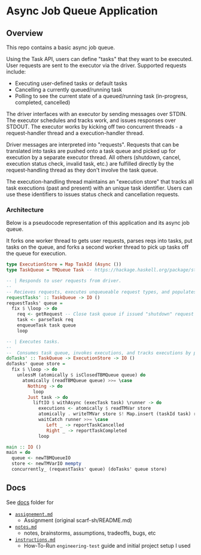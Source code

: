 # Async Job Queue Application

## Overview

This repo contains a basic async job queue.

Using the Task API, users can define "tasks" that they want to be executed. User requests are sent to the executor via the driver. Supported requests include:
* Executing user-defined tasks or default tasks
* Cancelling a currently queued/running task
* Polling to see the current state of a queued/running task (in-progress, completed, cancelled)

The driver interfaces with an executor by sending messages over STDIN. The executor schedules and tracks work, and issues responses over STDOUT. The executor works by kicking off two concurrent threads - a request-handler thread and a execution-handler thread.

Driver messages are interpreted into "requests". Requests that can be translated into tasks are pushed onto a task queue and picked up for execution by a separate executor thread. All others (shutdown, cancel, execution status check, invalid task, etc.) are fulfilled directly by the request-handling thread as they don't involve the task queue.

The execution-handling thread maintains an "execution store" that tracks all task executions (past and present) with an unique task identifier. Users can use these identifiers to issues status check and cancellation requests.

### Architecture

Below is a pseudocode representation of this application and its async job queue.

It forks one worker thread to gets user requests, parses reqs into tasks, put tasks on the queue,
  and forks a second worker thread to pick up tasks off the queue for execution.

```hs
type ExecutionStore = Map TaskId (Async ())
type TaskQueue = TMQueue Task -- https://hackage.haskell.org/package/stm-chans-3.0.0.9/docs/Control-Concurrent-STM-TMQueue.html

-- | Responds to user requests from driver.
--
-- Recieves requests, executes unqueueable request types, and populates task queue.
requestTasks' :: TaskQueue -> IO ()
requestTasks' queue =
  fix $ \loop -> do
    req <- getRequest -- Close task queue if issued "shutdown" request
    task <- parseTask req
    enqueueTask task queue
    loop

-- | Executes tasks.
--
--  Consumes task queue, invokes executions, and tracks executions by populating the execution store
doTasks' :: TaskQueue -> ExecutionStore -> IO ()
doTasks' queue store =
  fix $ \loop -> do
    unlessM (atomically $ isClosedTBMQueue queue) do
      atomically (readTBMQueue queue) >>= \case
        Nothing -> do
          loop
        Just task -> do
          liftIO $ withAsync (execTask task) \runner -> do
            executions <- atomically $ readTMVar store
            atomically . writeTMVar store $! Map.insert (taskId task) runner executions
            waitCatch runner >>= \case
               Left _ -> reportTaskCancelled
               Right _ -> reportTaskCompleted
            loop

main :: IO ()
main = do
  queue <- newTBMQueueIO
  store <- newTMVarIO mempty
  concurrently_ (requestTasks' queue) (doTasks' queue store)
```


## Docs

See [docs](./docs) folder for
* [`assignement.md`](./docs/assignment.md)
  * Assignment (original scarf-sh/README.md)
* [`notes.md`](./docs/assignment.md)
  * notes, brainstorms, assumptions, tradeoffs, bugs, etc
* [`instructions.md`](./docs/instructions.md)
  * How-To-Run `engineering-test` guide and initial project setup I used
